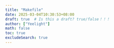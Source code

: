```yaml
---
title: "Makefile"
date: 2025-03-04T10:30:53+08:00
draft: true  # Is this a draft? true/false！！！
author: ["Yeelight"]
math: false
toc: true
excludeSearch: true
---
```

